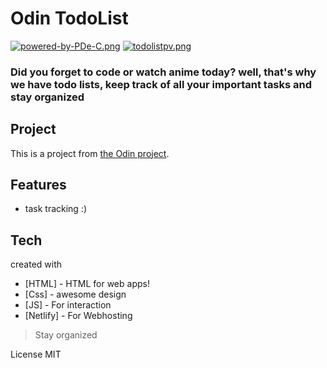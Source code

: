 # Odin TodoList

[![powered-by-PDe-C.png](https://i.postimg.cc/TwtnTtkG/powered-by-PDe-C.png)](https://postimg.cc/zbRyjFZP)
[![todolistpv.png](https://i.postimg.cc/SR6PPHLS/todolistpv.png)](https://postimg.cc/y3NngQrt)

### Did you forget to code or watch anime today? well, that's why we have todo lists, keep track of all your important tasks and stay organized

## Project
This is a project from [the Odin project](https://www.theodinproject.com/).

## Features

- task tracking :)

## Tech
  created with

- [HTML] - HTML for web apps!
- [Css] - awesome design
- [JS] - For interaction
- [Netlify] - For Webhosting

> Stay organized

License
MIT